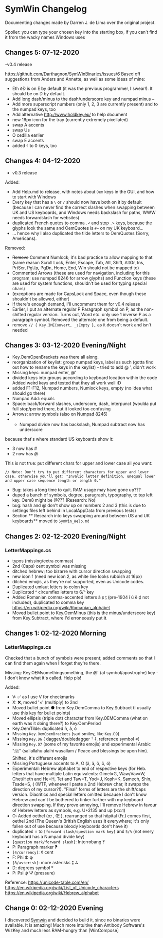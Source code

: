 # SymWin Changelog

Documenting changes made by Darren J. de Lima over the original project.

Spoiler: you can type your chosen key into the starting box, if you can't find it from the wacky names Windows uses

## Changes 5: 07-12-2020
-v0.4 release

https://github.com/Darthagnon/SymWinBinaries/issues/6
Based off suggestions from Anders and Annette, as well as some ideas of mine:

- Eth ðÐ is on E by default (it was the previous programmer, I swear!). It should be on D by default.
- Add long dash/minus to the dash/underscore key and numpad minus ```–```
- Add more superscript numbers (only 1, 2, 3 are currently present) and to the numpad keys, too
- Add alternative http://www.holdkey.eu/ to help document
- new 16px icon for the tray (currently extremely pixellated)
- swap A accents
- swap Us
- O cedilla earlier
- swap E accents
- added  ```º``` to 0 keys, too

## Changes 4: 04-12-2020
- v0.3 release

Added:
- Add Help.md to release, with notes about ```Oem``` keys in the GUI, and how to start with Windows
- Every key that has a ```\``` or ```/``` should now have both on it by default (because I can never find the correct slashes when swapping between UK and US keyboards, and Windows needs backslash for paths, WWW needs forwardslash for websites)
- duplicated French quotes to comma ```,<``` and stop ```.>``` keys, because the glyphs look the same and OemQuotes is ```#~``` on my UK keyboard...
- ... hence why I also duplicated the tilde letters to OemQuotes (Sorry, Americans).

Removed:
- ~~Remove~~ Comment Numlock; it's bad practice to allow mapping to that (same reason Scroll Lock, Enter, Escape, Tab, Alt, Shift, AltGr, Ins, PrtScr, PgUp, PgDn, Home, End, Win should not be mapped to) 
- Commented Arrows (these are used for navigation, including for this program; use numpad 8246 for arrow glyphs) and Function keys (these are used for system functions, shouldn't be used for typing special chars)
- (exceptions are made for CapsLock and Space, even though these shouldn't be allowed, either)
- If there's enough demand, I'll uncomment them for v0.4 release 
- Earlier, I put an alternate regular P Paragraph symbol on P, as the non-shifted regular version. Turns out, Word etc. only use 1 inverse P as a paragraph symbol. Removed the alternate one from being a default.
- remove ```// { Key.IMEConvert, _sEmpty },``` as it doesn't work and isn't needed


## Changes 3: 03-12-2020 Evening/Night
- Key.OemOpenBrackets was there all along. 
- reorganization of keylist: group numpad keys, label as such (gotta find out how to rename the keys in the keylist) - tried to add @ ', didn't work
- Missing keys: numpad enter, @'
- divided keys into groups according to keyboard location within the code
Added weird keys and tested that they all work well :D
- added F1-F12, Numpad numbers, Numlock keys, empty (no idea what should go there)
- Numpad Add: equals
- Space: back/forward slashes, underscore, dash, interpunct (woulda put full stop/period there, but it looked too confusing
- Arrows: arrow symbols (also on Numpad 8246)
- - Numpad divide now has backslash, Numpad subtract now has underscore 

because that's where standard US keyboards show it:
- 3 now has #
- 2 now has @

This is not true: put different chars for upper and lower case all you want:
```
// Note: Don't try to put different characters for upper and lower case, otherwise you'll get: "Invalid letter definition, unequal lower and upper case sequence length or length 0."
```
- Bug: takes a long time to quit. RAM usage may have gone up???
- duped a bunch of symbols, degree, paragraph, typography, to top left key. Oem8 might be @??? (Research: No)
- bug: hash and @ don't show up on numbers 2 and 3 (this is due to settings files left behind in LocalAppData from previous tests)
- Section ** Research into keys swapping around between US and UK keyboards** moved to ```SymWin_Help.md```


## Changes 2: 02-12-2020 Evening/Night

### LetterMappings.cs

- typos (missing/extra commas)
- 2nd (Caps) cent symbol was missing
- ditched hebrew; too bizarre with cursor direction swapping
- new icon 1 (need new icon 2, as white line looks rubbish at 16px)
- ditched emojis, as they're not supported, even as Unicode codes.
- Duplicated umlaut letters to colon key
- Duplicated ^ circumflex letters to 6/^ key
- Added Romanian comma-accented letters ă ș ț (pre-1904 ĭ ŭ ĕ d̦ not included), duplicated to comma key
https://en.wikipedia.org/wiki/Romanian_alphabet
- Moved bullet point to Key.OemMinus (this is the minus/underscore key) from Key.Subtract, where I'd erroneously put it.


## Changes 1: 02-12-2020 Morning

### LetterMappings.cs
Checked that a bunch of symbols were present; added comments so that I can find them again when I forget they're there.

Missing: Key.OEMsomethingsomething, the @' (at symbol/apostrophe) key - I don't know what it's called. Help pls!

Added:
- V: ✅ as I use V for checkmarks
- X: ❌, moved '×' (multiply) to 2nd
- Moved bullet point ● from Key.OemComma to Key.Subtract (I usually use this key for bullet points)
- Moved ellipsis (triple dot) character from Key.OEMComma (what on earth was it doing there?) to Key.OemPeriod
- Key.OemTilde: duplicated ñ, ã, õ
- Missing ```Key.OemOpenBrackets``` (sad smiley, like ```Key.D9```)
- Missing ```Key.D6``` ( dagger/doubledagger †  ‡, reference symbol ※)
- Missing ```Key.D7``` (some of my favorite emojis)  and experimental Arabic "ﷺ" (sallallahu alaihi wasallam / Peace and blessings be upon him). Shifted, it's different emojis
- Missing Portuguese accents to A, O (ã, â,  ô, õ, ó)
- Experimental: Hebrew alphabet to end of respective keys (for Heb. letters that have multiple Latin equivalents: Gimel=G, Waw/Vav=W, Chet/Heth and He=H, Tet and Taw=T, Yod=J, Koph=K, Samech, Shin, Tsade=S, ( (WTF, whenever I paste a 2nd Hebrew char, it swaps the direction of my cursor?!). "Final" forms of letters are the shift/caps version. Diacritics and special letters omitted because I don't know Hebrew and can't be bothered to tinker further with my keyboard direction swapping. If they prove annoying, I'll remove Hebrew in favour of Hebrew letters as symbols, e.g. U+2135 and up (ℵℶℷℸ)
- O: Added oethel (œ , Œ ), rearranged so that hôpital (Fr.) comes first, oethel 2nd (The Queen's British English uses it everywhere; it's only fallen out of use because bloody keyboards don't have it)
- duplicated ÷ to ```[forward slash/question mark key]``` and ```5/%``` (not every keyboard has a Numpad divide key)
- ```[question mark/forward slash]```: Interrobang ‽
- P: Paragraph marker ⁋
- ```[4/currency]```: ¢ cent
- F: Phi Φ φ
- ```[8/asterisk]```: more asterisks ⁑ ⁂
- D: degrees symbol º
- P: Psi ψ Ψ (pressure)

Reference:
https://unicode-table.com/en/
https://en.wikipedia.org/wiki/List_of_Unicode_characters
https://en.wikipedia.org/wiki/Hebrew_alphabet


## Change 0: 02-12-2020 Evening
I discovered [Symwin](https://github.com/mjvh80/SymWin/) and decided to build it, since no binaries were available. It is amazing! Much more intuitive than Antibody Software's WizKey and much less RAM-hungry than [WinCompose]
